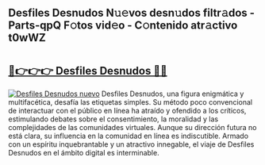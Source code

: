 ## Desfiles Desnudos N𝚞𝚎vos desn𝚞dos filtr𝚊dos - Parts-qpQ F𝚘tos vid𝚎o - C𝚘ntenido atr𝚊ctivo t0wWZ

# <h2><a href="http://mb2wzl2.tromn.icu/?c=Desfiles+Desnudos">🔗👉👉👉 Desfiles Desnudos 🔗🔗</a></h2>

[![Desfiles Desnudos nuevo](https://i.imgur.com/pEAQMta.gif)](http://mb2wzl2.tromn.icu/?c=Desfiles+Desnudos)
Desfiles Desnudos, una figura enigmática y multifacética, desafía las etiquetas simples. Su método poco convencional de interactuar con el público en línea ha atraído y ofendido a los críticos, estimulando debates sobre el consentimiento, la moralidad y las complejidades de las comunidades virtuales. Aunque su dirección futura no está clara, su influencia en la comunidad en línea es indiscutible. Armado con un espíritu inquebrantable y un atractivo innegable, el viaje de Desfiles Desnudos en el ámbito digital es interminable.
